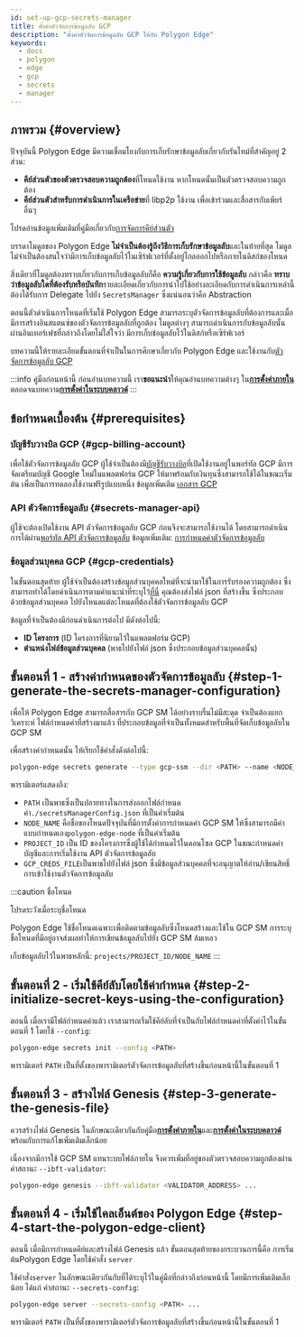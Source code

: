 ```yaml
---
id: set-up-gcp-secrets-manager
title: ตั้งค่าตัวจัดการข้อมูลลับ GCP
description: "ตั้งค่าตัวจัดการข้อมูลลับ GCP ให้กับ Polygon Edge"
keywords:
  - docs
  - polygon
  - edge
  - gcp
  - secrets
  - manager
---
```


## ภาพรวม {#overview}

ปัจจุบันนี้ Polygon Edge มีความเชื่อมโยงกับการเก็บรักษาข้อมูลลับเกี่ยวกับรันไทม์ที่สำคัญอยู่ 2 ส่วน:
*  **คีย์ส่วนตัวของตัวตรวจสอบความถูกต้อง**ที่โหนดใช้งาน หากโหนดนั้นเป็นตัวตรวจสอบความถูกต้อง
*  **คีย์ส่วนตัวสำหรับการดำเนินการในเครือข่าย**ที่ libp2p ใช้งาน เพื่อเข้าร่วมและสื่อสารกับเพียร์อื่นๆ

โปรดอ่านข้อมูลเพิ่มเติมที่คู่มือเกี่ยวกับ[การจัดการคีย์ส่วนตัว](/docs/edge/configuration/manage-private-keys)

บรรดาโมดูลของ Polygon Edge **ไม่จำเป็นต้องรู้ถึงวิธีการเก็บรักษาข้อมูลลับ**และในท้ายที่สุด โมดูลไม่จำเป็นต้องสนใจว่ามีการเก็บข้อมูลลับไว้ในเซิร์ฟเวอร์ที่ตั้งอยู่ไกลออกไปหรือภายในดิสก์ของโหนด

สิ่งเดียวที่โมดูลต้องทราบเกี่ยวกับการเก็บข้อมูลลับก็คือ **ความรู้เกี่ยวกับการใช้ข้อมูลลับ** กล่าวคือ **ทราบว่าข้อมูลลับใดที่ต้องรับหรือบันทึก**รายละเอียดเกี่ยวกับการนำไปใช้อย่างละเอียดกับการดำเนินการเหล่านี้ต้องได้รับการ Delegate ไปยัง `SecretsManager` ซึ่งแน่นอนว่าคือ Abstraction

ตอนนี้ตัวดำเนินการโหนดที่เริ่มใช้ Polygon Edge สามารถระบุตัวจัดการข้อมูลลับที่ต้องการและเมื่อ
มีการสร้างอินสแตนซ์ของตัวจัดการข้อมูลลับที่ถูกต้อง โมดูลต่างๆ สามารถดำเนินการกับข้อมูลลับนั้นผ่านอินเทอร์เฟซที่กล่าวถึงโดยไม่ใส่ใจว่า มีการเก็บข้อมูลลับไว้ในดิสก์หรือเซิร์ฟเวอร์

บทความนี้ให้รายละเอียดขั้นตอนที่จำเป็นในการศึกษาเกี่ยวกับ Polygon Edge และใช้งานกับ[ตัวจัดการข้อมูลลับ GCP](https://cloud.google.com/secret-manager)

:::info คู่มือก่อนหน้านี้
ก่อนอ่านบทความนี้ เรา**ขอแนะนำ**ให้คุณอ่านบทความต่างๆ ใน[**การตั้งค่าภายใน**](/docs/edge/get-started/set-up-ibft-locally)ตลอดจนบทความ[**การตั้งค่าในระบบคลาวด์**](/docs/edge/get-started/set-up-ibft-on-the-cloud)
:::


## ข้อกำหนดเบื้องต้น {#prerequisites}
### บัญชีรับวางบิล GCP {#gcp-billing-account}
เพื่อใช้ตัวจัดการข้อมูลลับ GCP ผู้ใช้จำเป็นต้องมี[บัญชีรับวางบิล](https://console.cloud.google.com/)ที่เปิดใช้งานอยู่ในพอร์ทัล GCP
มีการจัดเตรียมบัญชี Google ใหม่ในแพลตฟอร์ม GCP ให้มาพร้อมกับเงินทุนซึ่งสามารถใช้ได้ในขณะเริ่มต้น เพื่อเป็นการทดลองใช้งานฟรีรูปแบบหนึ่ง
ข้อมูลเพิ่มเติม [เอกสาร GCP](https://cloud.google.com/free)

### API ตัวจัดการข้อมูลลับ {#secrets-manager-api}
ผู้ใช้จะต้องเปิดใช้งาน API ตัวจัดการข้อมูลลับ GCP ก่อนจึงจะสามารถใช้งานได้
โดยสามารถดำเนินการได้ผ่าน[พอร์ทัล API ตัวจัดการข้อมูลลับ](https://console.cloud.google.com/apis/library/secretmanager.googleapis.com)
ข้อมูลเพิ่มเติม: [การกำหนดค่าตัวจัดการข้อมูลลับ](https://cloud.google.com/secret-manager/docs/configuring-secret-manager)

### ข้อมูลส่วนบุคคล GCP {#gcp-credentials}
ในขั้นตอนสุดท้าย ผู้ใช้จำเป็นต้องสร้างข้อมูลส่วนบุคคลใหม่ที่จะนำมาใช้ในการรับรองความถูกต้อง
ซึ่งสามารถทำได้โดยดำเนินการตามคำแนะนำที่ระบุไว้[ที่นี่](https://cloud.google.com/secret-manager/docs/reference/libraries)    คุณต้องส่งไฟล์ json ที่สร้างขึ้น ซึ่งประกอบด้วยข้อมูลส่วนบุคคล ไปยังโหนดแต่ละโหนดที่ต้องใช้ตัวจัดการข้อมูลลับ GCP

ข้อมูลที่จำเป็นต้องมีก่อนดำเนินการต่อไป มีดังต่อไปนี้:
* **ID โครงการ** (ID โครงการที่นิยามไว้ในแพลตฟอร์ม GCP)
* **ตำแหน่งไฟล์ข้อมูลส่วนบุคคล** (พาธไปยังไฟล์ json ซึ่งประกอบข้อมูลส่วนบุคคลนั้น)

## ขั้นตอนที่ 1 - สร้างค่ากำหนดของตัวจัดการข้อมูลลับ {#step-1-generate-the-secrets-manager-configuration}

เพื่อให้ Polygon Edge สามารถสื่อสารกับ GCP SM ได้อย่างราบรื่นไม่มีสะดุด จำเป็นต้องแยกวิเคราะห์
ไฟล์กำหนดค่าที่สร้างมาแล้ว ที่ประกอบข้อมูลที่จำเป็นทั้งหมดสำหรับพื้นที่จัดเก็บข้อมูลลับใน GCP SM

เพื่อสร้างค่ากำหนดนั้น ให้เรียกใช้คำสั่งดังต่อไปนี้:

```bash
polygon-edge secrets generate --type gcp-ssm --dir <PATH> --name <NODE_NAME> --extra project-id=<PROJECT_ID>,gcp-ssm-cred=<GCP_CREDS_FILE>
```

พารามิเตอร์แสดงถึง:
* `PATH` เป็นพาธซึ่งเป็นปลายทางในการส่งออกไฟล์กำหนดค่า`./secretsManagerConfig.json` ที่เป็นค่าเริ่มต้น
* `NODE_NAME` คือชื่อของโหนดปัจจุบันที่มีการตั้งค่าการกำหนดค่า GCP SM ให้ซึ่งสามารถมีค่าแบบกำหนดเอง`polygon-edge-node` ที่เป็นค่าเริ่มต้น
* `PROJECT_ID` เป็น ID ของโครงการซึ่งผู้ใช้ได้กำหนดไว้ในคอนโซล GCP ในขณะกำหนดค่าบัญชีและการเริ่มใช้งาน API ตัวจัดการข้อมูลลับ
* `GCP_CREDS_FILE`เป็นพาธไปยังไฟล์ json ซึ่งมีข้อมูลส่วนบุคคลที่จะอนุญาตให้อ่าน/เขียนสิทธิ์การเข้าใช้งานตัวจัดการข้อมูลลับ

:::caution ชื่อโหนด

โปรดระวังเมื่อระบุชื่อโหนด

Polygon Edge ใช้ชื่อโหนดเฉพาะเพื่อติดตามข้อมูลลับซึ่งโหนดสร้างและใช้ใน GCP SM
การระบุชื่อโหนดที่มีอยู่อาจส่งผลทำให้การเขียนข้อมูลลับไปยัง GCP SM ล้มเหลว

เก็บข้อมูลลับไว้ในพาธหลักนี้: `projects/PROJECT_ID/NODE_NAME`
:::

## ขั้นตอนที่ 2 - เริ่มใช้คีย์ลับโดยใช้ค่ากำหนด {#step-2-initialize-secret-keys-using-the-configuration}

ตอนนี้ เมื่อเรามีไฟล์กำหนดค่าแล้ว เราสามารถเริ่มใช้คีย์ลับที่จำเป็นกับไฟล์กำหนดค่าที่ตั้งค่าไว้ในขั้นตอนที่ 1 โดยใช้ `--config`:

```bash
polygon-edge secrets init --config <PATH>
```

พารามิเตอร์ `PATH` เป็นที่ตั้งของพารามิเตอร์ตัวจัดการข้อมูลลับที่สร้างขึ้นก่อนหน้านี้ในขั้นตอนที่ 1

## ขั้นตอนที่ 3 - สร้างไฟล์ Genesis {#step-3-generate-the-genesis-file}

ควรสร้างไฟล์ Genesis ในลักษณะเดียวกันกับคู่มือ[**การตั้งค่าภายใน**](/docs/edge/get-started/set-up-ibft-locally)และ[**การตั้งค่าในระบบคลาวด์**](/docs/edge/get-started/set-up-ibft-on-the-cloud) พร้อมกับการแก้ไขเพิ่มเติมเล็กน้อย

เนื่องจากมีการใช้ GCP SM แทนระบบไฟล์ภายใน จึงควรเพิ่มที่อยู่ของตัวตรวจสอบความถูกต้องผ่านค่าสถานะ `--ibft-validator`:
```bash
polygon-edge genesis --ibft-validator <VALIDATOR_ADDRESS> ...
```

## ขั้นตอนที่ 4 - เริ่มใช้ไคลเอ็นต์ของ Polygon Edge {#step-4-start-the-polygon-edge-client}

ตอนนี้ เมื่อมีการกำหนดคีย์และสร้างไฟล์ Genesis แล้ว ขั้นตอนสุดท้ายของกระบวนการนี้คือ การเริ่มต้นPolygon Edge โดยใช้คำสั่ง `server`

ใช้คำสั่ง`server`  ในลักษณะเดียวกันกับที่ได้ระบุไว้ในคู่มือที่กล่าวถึงก่อนหน้านี้ โดยมีการเพิ่มเติมเล็กน้อย ได้แก่ ค่าสถานะ `--secrets-config`:
```bash
polygon-edge server --secrets-config <PATH> ...
```

พารามิเตอร์ `PATH` เป็นที่ตั้งของพารามิเตอร์ตัวจัดการข้อมูลลับที่สร้างขึ้นก่อนหน้านี้ในขั้นตอนที่ 1